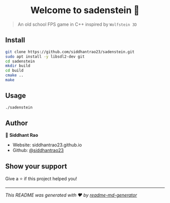 <h1 align="center">Welcome to sadenstein 👋</h1>
<p>
</p>

> An old school FPS game in C++ inspired by `Wolfstein 3D`

## Install

```sh
git clone https://github.com/siddhantrao23/sadenstein.git
sudo apt install -y libsdl2-dev git
cd sadenstein
mkdir build
cd build
cmake ..
make
```

## Usage

```sh
./sadenstein
```

## Author

👤 **Siddhant Rao**

* Website: siddhantrao23.github.io
* Github: [@siddhantrao23](https://github.com/siddhantrao23)

## Show your support

Give a ⭐️ if this project helped you!

***
_This README was generated with ❤️ by [readme-md-generator](https://github.com/kefranabg/readme-md-generator)_
